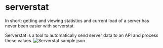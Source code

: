 # serverstat

In short: getting and viewing statistics and current load of a server has never been easier with serverstat.

Serverstat is a tool to automatically send server data to an API and process these values.
![Serverstat sample json](https://raw.githubusercontent.com/mdeheij/serverstat/gh-pages/screenshot-1.png)
